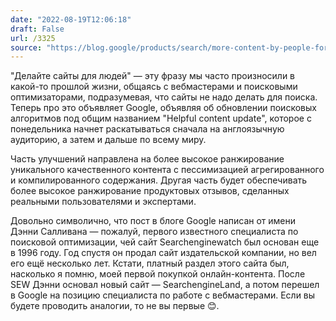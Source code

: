 ```yaml
---
date: "2022-08-19T12:06:18"
draft: False
url: /3325
source: "https://blog.google/products/search/more-content-by-people-for-people-in-search/"
---
```


"Делайте сайты для людей" — эту фразу мы часто произносили в какой-то прошлой жизни, общаясь с вебмастерами и поисковыми оптимизаторами, подразумевая, что сайты не надо делать для поиска. Теперь про это объявляет Google, объявляя об обновлении поисковых алгоритмов под общим названием "Helpful content update", которое с понедельника начнет раскатываться сначала на англоязычную аудиторию, а затем и дальше по всему миру.

Часть улучшений направлена на более высокое ранжирование уникального качественного контента с пессимизацией агрегированного и компилированного содержания. Другая часть будет обеспечивать более высокое ранжирование продуктовых отзывов, сделанных реальными пользователями и экспертами. 

Довольно символично, что пост в блоге Google написан от имени Дэнни Салливана — пожалуй, первого известного специалиста по поисковой оптимизации, чей сайт Searchenginewatch был основан еще в 1996 году. Год спустя он продал сайт издательской компании, но вел его ещё несколько лет. Кстати, платный раздел этого сайта был, насколько я помню, моей первой покупкой онлайн-контента. После SEW Дэнни основал новый сайт — SearchengineLand, а потом перешел в Google на позицию специалиста по  работе с вебмастерами. Если вы будете проводить аналогии, то не вы первые 😊.
